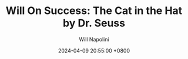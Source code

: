 ---
title: "Will On Success: The Cat in the Hat by Dr. Seuss"
author: Will Napolini
date: 2024-04-09 20:55:00 +0800
categories: [Mindset, Book-summaries]
tags:
  [
    the-cat-in-the-hat,
    dr-seuss,
    childrens-books,
    picture-book,
    rhyming-text,
    imaginative-storytelling,
    mischievous-cat,
    reading-for-kids,
    whimsical-illustrations,
    bedtime-story,
    childrens-literature,
    creativity,
    playfulness,
    word-play,
    fun-with-words,
    educational-entertainment,
    classic-childrens-books,
    family-fun,
    preschoolers-reading,
    rhyme-schemes,
    cat-character,
    dr-seuss-classics
  ]
image: https://pbs.twimg.com/media/GO180APX0AATUZq?format=jpg&name=large
alt: "Will On Success: The Cat in the Hat by Dr. Seuss"
fallback:
  - 
  # Replace with the URL of your backup image
  -
  # Replace with the URL of your backup image
---